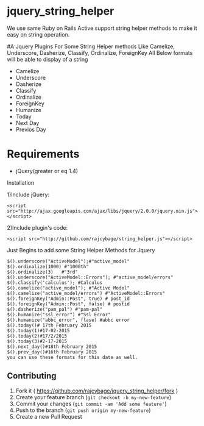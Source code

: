 # jquery_string_helper

We use same Ruby on Rails Active support string helper methods to make it easy on string operation.

#A Jquery Plugins For Some String Helper methods Like Camelize, Underscore, Dasherize, Classify, Ordinalize, ForeignKey
All Below formats will be able to display of a string


<ul>
  <li> Camelize</li>
  <li> Underscore</li> <li>Dasherize</li> <li>Classify</li> <li>Ordinalize</li> <li>ForeignKey</li><li>Humanize</li><li>Today</li><li>Next Day</li><li>Previos Day</li></ul>
  


<h1>Requirements</h1>
<ul>
  <li>jQuery(greater or eq 1.4)</li>
</ul>

Installation


1)Include jQuery:

    <script src="http://ajax.googleapis.com/ajax/libs/jquery/2.0.0/jquery.min.js"></script>


2)Include plugin's code:

    <script src="http://github.com/rajcybage/string_helper.js"></script>


Just Begins to add some String Helper Methods for Jquery


    $().underscore("ActiveModel");#"active_model"  
    $().ordinalize(1000) #"1000th"
    $().ordinalize(3)   #"3rd"
    $().underscore("ActiveModel::Errors"); #"active_model/errors"
    $().classify('calculus'); #Calculus
    $().camelize("active_model"); #"Active Model"
    $().camelize("active_model/errors") #"ActiveModel::Errors"
    $().foreignKey("Admin::Post", true) # post_id
    $().foreignKey("Admin::Post", false) # postid
    $().dasherize("pam_pal") #"pam-pal"
    $().humanize("ssl_error") #"Ssl Error"
    $().humanize("abbc_error", flase) #abbc error
    $().today()# 17th February 2015
    $().today(1)#17-02-2015
    $().today(2)#17/2/2015
    $().today(3)#2-17-2015
    $().next_day()#18th February 2015
    $().prev_day()#16th February 2015
    you can use these formats for this date as well.
   
   
    
## Contributing

1. Fork it ( https://github.com/rajcybage/jquery_string_helper/fork )
2. Create your feature branch (`git checkout -b my-new-feature`)
3. Commit your changes (`git commit -am 'Add some feature'`)
4. Push to the branch (`git push origin my-new-feature`)
5. Create a new Pull Request
    
